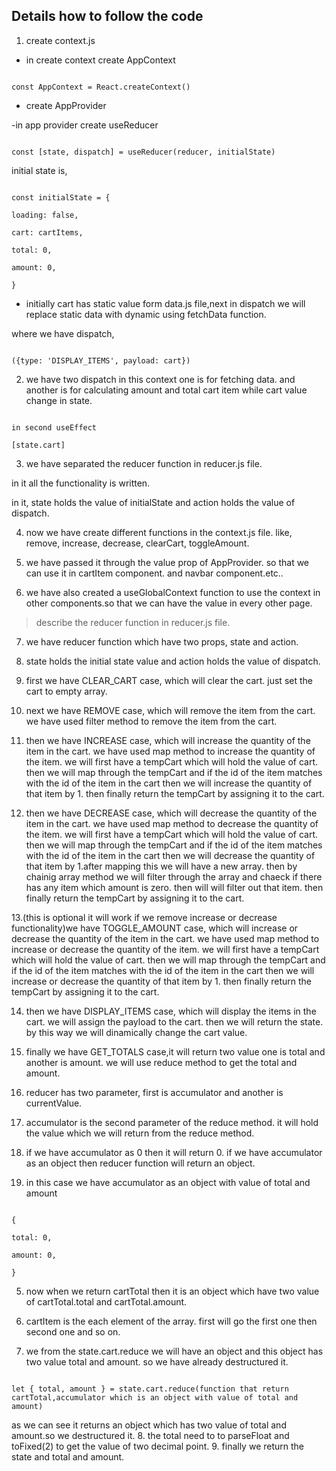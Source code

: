 ## Details how to follow the code
1. create context.js

- in create context create AppContext

  

```

const AppContext = React.createContext()

```

  

- create AppProvider

-in app provider create useReducer

  

```

const [state, dispatch] = useReducer(reducer, initialState)

```

  

initial state is,

  

```

const initialState = {

loading: false,

cart: cartItems,

total: 0,

amount: 0,

}

```

  

- initially cart has static value form data.js file,next in dispatch we will replace static data with dynamic using fetchData function.

where we have dispatch,

  

```

({type: 'DISPLAY_ITEMS', payload: cart})

```

  

2. we have two dispatch in this context one is for fetching data. and another is for calculating amount and total cart item while cart value change in state.

  

```

in second useEffect

[state.cart]

```

  

3. we have separated the reducer function in reducer.js file.

in it all the functionality is written.

in it, state holds the value of initialState and action holds the value of dispatch.

  

4. now we have create different functions in the context.js file. like, remove, increase, decrease, clearCart, toggleAmount.

5. we have passed it through the value prop of AppProvider. so that we can use it in cartItem component. and navbar component.etc..

6. we have also created a useGlobalContext function to use the context in other components.so that we can have the value in every other page.

> describe the reducer function in reducer.js file.

7. we have reducer function which have two props, state and action.

8. state holds the initial state value and action holds the value of dispatch.

9. first we have CLEAR_CART case, which will clear the cart. just set the cart to empty array.

10. next we have REMOVE case, which will remove the item from the cart. we have used filter method to remove the item from the cart.

11. then we have INCREASE case, which will increase the quantity of the item in the cart. we have used map method to increase the quantity of the item. we will first have a tempCart which will hold the value of cart. then we will map through the tempCart and if the id of the item matches with the id of the item in the cart then we will increase the quantity of that item by 1. then finally return the tempCart by assigning it to the cart.

12. then we have DECREASE case, which will decrease the quantity of the item in the cart. we have used map method to decrease the quantity of the item. we will first have a tempCart which will hold the value of cart. then we will map through the tempCart and if the id of the item matches with the id of the item in the cart then we will decrease the quantity of that item by 1.after mapping this we will have a new array. then by chainig array method we will filter through the array and chaeck if there has any item which amount is zero. then will will filter out that item. then finally return the tempCart by assigning it to the cart.

  

13.(this is optional it will work if we remove increase or decrease functionality)we have TOGGLE_AMOUNT case, which will increase or decrease the quantity of the item in the cart. we have used map method to increase or decrease the quantity of the item. we will first have a tempCart which will hold the value of cart. then we will map through the tempCart and if the id of the item matches with the id of the item in the cart then we will increase or decrease the quantity of that item by 1. then finally return the tempCart by assigning it to the cart.

  

14. then we have DISPLAY_ITEMS case, which will display the items in the cart. we will assign the payload to the cart. then we will return the state. by this way we will dinamically change the cart value.

15. finally we have GET_TOTALS case,it will return two value one is total and another is amount. we will use reduce method to get the total and amount.

1. reducer has two parameter, first is accumulator and another is currentValue.

2. accumulator is the second parameter of the reduce method. it will hold the value which we will return from the reduce method.

3. if we have accumulator as 0 then it will return 0. if we have accumulator as an object then reducer function will return an object.

4. in this case we have accumulator as an object with value of total and amount

```

{

total: 0,

amount: 0,

}

```

5. now when we return cartTotal then it is an object which have two value of cartTotal.total and cartTotal.amount.

6. cartItem is the each element of the array. first will go the first one then second one and so on.

7. we from the state.cart.reduce we will have an object and this object has two value total and amount. so we have already destructured it.

```

let { total, amount } = state.cart.reduce(function that return cartTotal,accumulator which is an object with value of total and amount)

```

as we can see it returns an object which has two value of total and amount.so we destructured it. 8. the total need to to parseFloat and toFixed(2) to get the value of two decimal point. 9. finally we return the state and total and amount.
